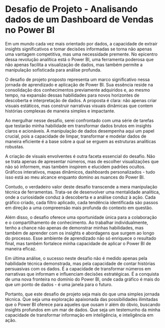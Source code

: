 # Desafio de Projeto - Analisando dados de um Dashboard de Vendas no Power BI

Em um mundo cada vez mais orientado por dados, a capacidade de extrair insights significativos e tomar decisões informadas se torna não apenas uma vantagem competitiva, mas uma necessidade premente. No epicentro dessa revolução analítica está o Power BI, uma ferramenta poderosa que não apenas facilita a visualização de dados, mas também permite a manipulação sofisticada para análise profunda.

O desafio de projeto proposto representa um marco significativo nessa jornada de aprendizado e aplicação de Power BI. Sua essência reside na consolidação dos conhecimentos previamente adquiridos e, ao mesmo tempo, na expansão dessas habilidades para novos horizontes de descoberta e interpretação de dados. A proposta é clara: não apenas criar visuais estáticos, mas construir narrativas visuais dinâmicas que contem histórias complexas de maneira simples e impactante.

Ao mergulhar nesse desafio, serei confrontado com uma série de tarefas que testarão minha habilidade em transformar dados brutos em insights claros e acionáveis. A manipulação de dados desempenha aqui um papel crucial, pois a capacidade de limpar, transformar e modelar dados de maneira eficiente é a base sobre a qual se erguem as estruturas analíticas robustas.

A criação de visuais envolventes é outra faceta essencial do desafio. Não se trata apenas de apresentar números, mas de escolher visualizações que não só informem, mas também inspirem e elucidem padrões ocultos. Gráficos interativos, mapas dinâmicos, dashboards personalizados - tudo isso está ao meu alcance enquanto domino as nuances do Power BI.

Contudo, o verdadeiro valor deste desafio transcende a mera manipulação técnica de ferramentas. Trata-se de desenvolver uma mentalidade analítica, onde a curiosidade conduz à descoberta e a análise conduz à ação. Cada gráfico criado, cada filtro aplicado, cada tendência identificada são passos em direção a uma compreensão mais profunda do contexto em questão.

Além disso, o desafio oferece uma oportunidade única para a colaboração e o compartilhamento de conhecimento. Ao trabalhar individualmente, tenho a chance não apenas de demonstrar minhas habilidades, mas também de aprender com os insights e abordagens que surgem ao longo do processo. Esse ambiente de aprendizado não só enriquece o resultado final, mas também fortalece minha capacidade de aplicar o Power BI de maneira eficaz.

Em última análise, o sucesso neste desafio não é medido apenas pela habilidade técnica demonstrada, mas pela capacidade de contar histórias persuasivas com os dados. É a capacidade de transformar números em narrativas que informam e influenciam decisões estratégicas. É a conquista de uma nova fronteira no domínio do Power BI, onde cada gráfico é mais do que um ponto de dados - é uma janela para o futuro.

Portanto, que este desafio de projeto seja mais do que uma simples jornada técnica. Que seja uma exploração apaixonada das possibilidades ilimitadas que o Power BI oferece para aqueles que ousam ir além do óbvio, buscando insights profundos em um mar de dados. Que seja um testemunho da minha capacidade de transformar informação em inteligência, e inteligência em ação.
